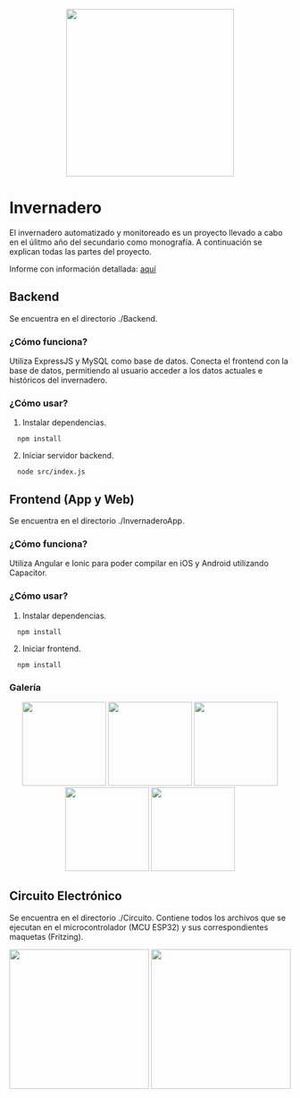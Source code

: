 <p align="center">
  <img src="https://github.com/FacuLL/Invernadero/assets/69525757/2192b04f-b3fa-4d57-bd86-fe7b35bdbd2a" width="300px" />
</p>

# Invernadero

El invernadero automatizado y monitoreado es un proyecto llevado a cabo en el úlitmo año del secundario como monografía. A continuación se explican todas las partes del proyecto.

Informe con información detallada: <a href="https://docs.google.com/document/d/1FhA-2R22m6VjRX9H3Iv1nAXqOsCNjsUM5NXob_GzLWQ/edit?usp=sharing" target="_blank">aquí</a>

## Backend

Se encuentra en el directorio ./Backend.

### ¿Cómo funciona?
Utiliza ExpressJS y MySQL como base de datos. Conecta el frontend con la base de datos, permitiendo al usuario acceder a los datos actuales e históricos del invernadero.
### ¿Cómo usar?
1. Instalar dependencias.

```console
  npm install
```
2. Iniciar servidor backend.

```console
  node src/index.js
```
## Frontend (App y Web)

Se encuentra en el directorio ./InvernaderoApp.

### ¿Cómo funciona?
Utiliza Angular e Ionic para poder compilar en iOS y Android utilizando Capacitor.
### ¿Cómo usar?
1. Instalar dependencias.

```console
  npm install
```
2. Iniciar frontend.

```console
  npm install
```
### Galería
<p align="center">
  <img src="https://github.com/FacuLL/Invernadero/assets/69525757/2f07f5b8-1da4-4340-b1a6-9748c63888a8" width="150px" />
  <img src="https://github.com/FacuLL/Invernadero/assets/69525757/69a6e12c-349b-4a4e-879b-d3cc89c1e82a" width="150px" />
  <img src="https://github.com/FacuLL/Invernadero/assets/69525757/fcefa925-a604-4fcb-ae35-98b15b4bcf36" width="150px" />
  <img src="https://github.com/FacuLL/Invernadero/assets/69525757/3f084c33-206b-41d9-89c7-0a4cf431d4c6" width="150px" />
  <img src="https://github.com/FacuLL/Invernadero/assets/69525757/e378e0a9-d2c9-4546-b565-5c9021bc91e5" width="150px" />
</p>

## Circuito Electrónico

Se encuentra en el directorio ./Circuito. Contiene todos los archivos que se ejecutan en el microcontrolador (MCU ESP32) y sus correspondientes maquetas (Fritzing).

<p align="center">
  <img src="https://github.com/FacuLL/Invernadero/assets/69525757/b21c2bd7-61d7-4508-94e0-56b965ec2e55" height="250px" />
  <img src="https://github.com/FacuLL/Invernadero/assets/69525757/97b2930b-3753-4a9d-a555-ea12a0766618" height="250px" />
</p>

